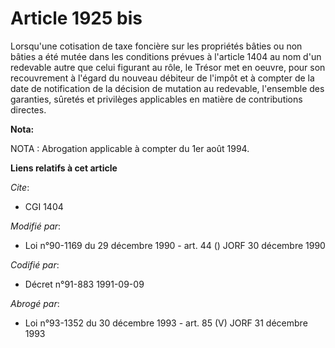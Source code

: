 # Article 1925 bis

Lorsqu'une cotisation de taxe foncière sur les propriétés bâties ou non bâties a été mutée dans les conditions prévues à
l'article 1404 au nom d'un redevable autre que celui figurant au rôle, le Trésor met en oeuvre, pour son recouvrement à
l'égard du nouveau débiteur de l'impôt et à compter de la date de notification de la décision de mutation au redevable,
l'ensemble des garanties, sûretés et privilèges applicables en matière de contributions directes.

**Nota:**

NOTA : Abrogation applicable à compter du 1er août 1994.

**Liens relatifs à cet article**

_Cite_:

  - CGI 1404

_Modifié par_:

  - Loi n°90-1169 du 29 décembre 1990 - art. 44 () JORF 30 décembre 1990

_Codifié par_:

  - Décret n°91-883 1991-09-09

_Abrogé par_:

  - Loi n°93-1352 du 30 décembre 1993 - art. 85 (V) JORF 31 décembre 1993
